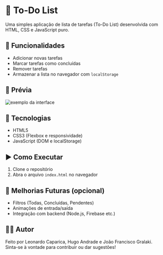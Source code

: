 # 📝 To-Do List

Uma simples aplicação de lista de tarefas (To-Do List) desenvolvida com HTML, CSS e JavaScript puro.

## 🚀 Funcionalidades

- Adicionar novas tarefas
- Marcar tarefas como concluídas
- Remover tarefas
- Armazenar a lista no navegador com `localStorage`

## 📸 Prévia

![exemplo da interface](assets/exemplo.png) <!-- Substitua se quiser usar uma imagem real -->

## 🧱 Tecnologias

- HTML5
- CSS3 (Flexbox e responsividade)
- JavaScript (DOM e localStorage)

## ▶️ Como Executar

1. Clone o repositório
2. Abra o arquivo `index.html` no navegador

## 📌 Melhorias Futuras (opcional)

- Filtros (Todas, Concluídas, Pendentes)
- Animações de entrada/saída
- Integração com backend (Node.js, Firebase etc.)

## 🧑‍💻 Autor

Feito por Leonardo Caparica, Hugo Andrade e João Francisco Gralaki.  
Sinta-se à vontade para contribuir ou dar sugestões!

